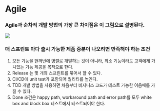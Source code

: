 # Agile
### Agile과 순차적 개발 방법의 가장 큰 차이점은 이 그림으로 설명된다.

![](https://pbs.twimg.com/media/CoIEpFGXgAE27dK.png)

### 매 스프린트 마다 출시 가능한 제품 증분이 나오려면 만족해야 하는 조건
1) 모든 기능을 한꺼번에 병렬로 개발하는 것이 아니라, 최소 기능이라도 고객에게 가치있는 기능 제공을 목적으로 한다.
2) Release 는 몇 개의 스프린트를 묶어서 할 수 있다.
3) CI/CD에 unit test가 포함되어 퀄리티를 높인다.
4) TDD 개발 방법을 사용하면 처음부터 비지니스 코드가 테스트 가능한 이음매를 가질 수 있다.
4) Done 조건은 happy path, workaround path and error path를 모두 white box and block box 테스트에서 테스트되어야 한다.
